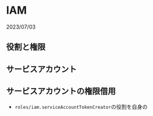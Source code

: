 # IAM
2023/07/03

## 役割と権限


## サービスアカウント


## サービスアカウントの権限借用
- `roles/iam.serviceAccountTokenCreator`の役割を自身の